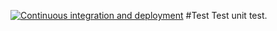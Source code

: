 [![Continuous integration and deployment](https://github.com/bachnet/ci-ci-web-wether-api/actions/workflows/ci-cd.yaml/badge.svg)](https://github.com/bachnet/ci-ci-web-wether-api/actions/workflows/ci-cd.yaml)
#Test
Test unit test.
